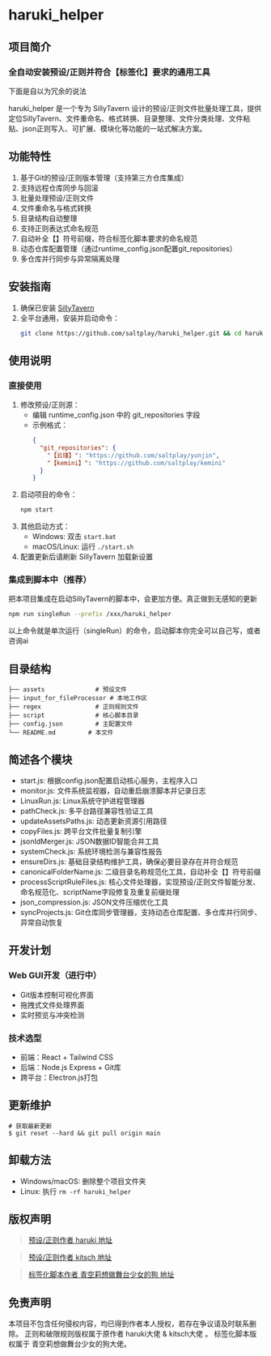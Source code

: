 # haruki_helper

## 项目简介

### 全自动安装预设/正则并符合【标签化】要求的通用工具

下面是自以为冗余的说法

haruki_helper 是一个专为 SillyTavern
设计的预设/正则文件批量处理工具，提供定位SillyTavern、文件重命名、格式转换、目录整理、文件分类处理、文件粘贴、json正则写入、可扩展、模块化等功能的一站式解决方案。

## 功能特性

1. 基于Git的预设/正则版本管理（支持第三方仓库集成）
2. 支持远程仓库同步与回滚
3. 批量处理预设/正则文件
4. 文件重命名与格式转换
5. 目录结构自动整理
6. 支持正则表达式命名规范
7. 自动补全【】符号前缀，符合标签化脚本要求的命名规范
8. 动态仓库配置管理（通过runtime_config.json配置git_repositories）
9. 多仓库并行同步与异常隔离处理

## 安装指南

1. 确保已安装 [SillyTavern](https://github.com/SillyTavern/SillyTavern)
2. 全平台通用，安装并启动命令：
   ```bash
   git clone https://github.com/saltplay/haruki_helper.git && cd haruki_helper && npm start
   ```

## 使用说明

### 直接使用

1. 修改预设/正则源：
   - 编辑 runtime_config.json 中的 git_repositories 字段
   - 示例格式：
     ```json
     {
       "git_repositories": {
         "【云瑾】": "https://github.com/saltplay/yunjin",
         "【kemini】": "https://github.com/saltplay/kemini"
       }
     }
     ```
2. 启动项目的命令：
   ```bash
   npm start
   ```
3. 其他启动方式：
    - Windows: 双击 `start.bat`
    - macOS/Linux: 运行 `./start.sh`
4. 配置更新后请刷新 SillyTavern 加载新设置

### 集成到脚本中（推荐）

把本项目集成在启动SillyTavern的脚本中，会更加方便。真正做到无感知的更新

```bash
npm run singleRun --prefix /xxx/haruki_helper
```

以上命令就是单次运行（singleRun）的命令，启动脚本你完全可以自己写，或者咨询ai

## 目录结构

```
├── assets              # 预设文件
├── input_for_fileProcessor # 本地工作区
├── regex               # 正则规则文件
├── script              # 核心脚本目录
├── config.json         # 主配置文件
└── README.md         # 本文件
```

## 简述各个模块

- start.js: 根据config.json配置启动核心服务，主程序入口
- monitor.js: 文件系统监视器，自动重启崩溃脚本并记录日志
- LinuxRun.js: Linux系统守护进程管理器
- pathCheck.js: 多平台路径兼容性验证工具
- updateAssetsPaths.js: 动态更新资源引用路径
- copyFiles.js: 跨平台文件批量复制引擎
- jsonIdMerger.js: JSON数据ID智能合并工具
- systemCheck.js: 系统环境检测与兼容性报告
- ensureDirs.js: 基础目录结构维护工具，确保必要目录存在并符合规范
- canonicalFolderName.js: 二级目录名称规范化工具，自动补全【】符号前缀
- processScriptRuleFiles.js: 核心文件处理器，实现预设/正则文件智能分发、命名规范化、scriptName字段修复及重复前缀处理
- json_compression.js: JSON文件压缩优化工具
- syncProjects.js: Git仓库同步管理器，支持动态仓库配置、多仓库并行同步、异常自动恢复

## 开发计划

### Web GUI开发（进行中）

- Git版本控制可视化界面
- 拖拽式文件处理界面
- 实时预览与冲突检测

### 技术选型

- 前端：React + Tailwind CSS
- 后端：Node.js Express + Git库
- 跨平台：Electron.js打包

## 更新维护

```
# 获取最新更新
$ git reset --hard && git pull origin main

```

## 卸载方法

- Windows/macOS: 删除整个项目文件夹
- Linux: 执行 `rm -rf haruki_helper`

## 版权声明

> [预设/正则作者 haruki 地址](https://discord.com/channels/1134557553011998840/1353870378128244791)

> [预设/正则作者 kitsch 地址](https://discord.com/channels/1134557553011998840/1339853575295209482)

> [标签化脚本作者 青空莉想做舞台少女的狗 地址](https://discord.com/channels/1291925535324110879/1344362686900605043)

## 免责声明

本项目不包含任何侵权内容，均已得到作者本人授权，若存在争议请及时联系删除。
正则和破限规则版权属于原作者 haruki大佬 & kitsch大佬 。
标签化脚本版权属于 青空莉想做舞台少女的狗大佬。
